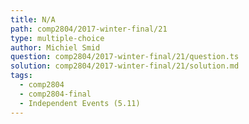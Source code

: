 ```yaml
---
title: N/A
path: comp2804/2017-winter-final/21
type: multiple-choice
author: Michiel Smid
question: comp2804/2017-winter-final/21/question.ts
solution: comp2804/2017-winter-final/21/solution.md
tags:
  - comp2804
  - comp2804-final
  - Independent Events (5.11)
---
```

